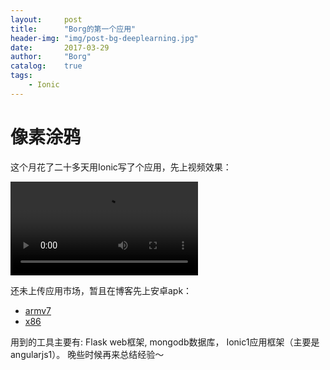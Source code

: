 ```yaml
---
layout: 	post
title:		"Borg的第一个应用"
header-img:	"img/post-bg-deeplearning.jpg"
date:		2017-03-29
author: 	"Borg"
catalog:	true
tags:
    - Ionic
---
```


# 像素涂鸦
这个月花了二十多天用Ionic写了个应用，先上视频效果：

<video src="http://7xshuq.com1.z0.glb.clouddn.com/video/pixelDrawingV1.mp4" controls="controls">
您的浏览器不支持 video 标签。
</video>

还未上传应用市场，暂且在博客先上安卓apk：

- [armv7](http://7xshuq.com1.z0.glb.clouddn.com/blog/apk/android-armv7-release-signed.apk)
- [x86](http://7xshuq.com1.z0.glb.clouddn.com/blog/apk/android-x86-release-signed.apk)

用到的工具主要有: Flask web框架, mongodb数据库， Ionic1应用框架（主要是angularjs1）。
晚些时候再来总结经验～
